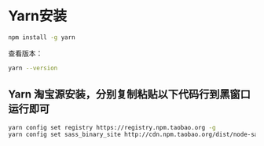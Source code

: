 # Yarn安装

```bash
npm install -g yarn
```

查看版本：

```bash
yarn --version
```

## Yarn 淘宝源安装，分别复制粘贴以下代码行到黑窗口运行即可

```bash
yarn config set registry https://registry.npm.taobao.org -g
yarn config set sass_binary_site http://cdn.npm.taobao.org/dist/node-sass -g

```
